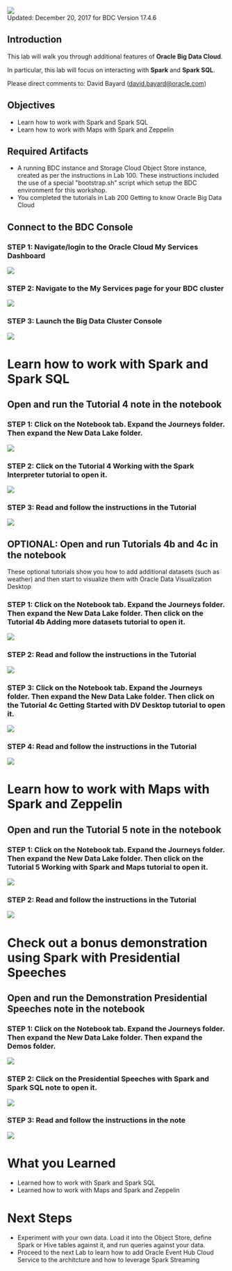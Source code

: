 ![](images/300/300.JPG)  
Updated: December 20, 2017 for BDC Version 17.4.6

## Introduction

This lab will walk you through additional features of **Oracle Big Data Cloud**.  

In particular, this lab will focus on interacting with **Spark** and **Spark SQL**. 


Please direct comments to: David Bayard (david.bayard@oracle.com)

## Objectives

- Learn how to work with Spark and Spark SQL
- Learn how to work with Maps with Spark and Zeppelin

## Required Artifacts

- A running BDC instance and Storage Cloud Object Store instance, created as per the instructions in Lab 100.  These instructions included the use of a special "bootstrap.sh" script which setup the BDC environment for this workshop.
- You completed the tutorials in Lab 200 Getting to know Oracle Big Data Cloud



## Connect to the BDC Console

### **STEP 1**: Navigate/login to the Oracle Cloud My Services Dashboard  

![](images/300/snap0011988.jpg) 

### **STEP 2**: Navigate to the My Services page for your BDC cluster

![](images/300/snap0011989.jpg)  

### **STEP 3**: Launch the Big Data Cluster Console

![](images/300/snap0012205.jpg)  






# Learn how to work with Spark and Spark SQL

## Open and run the Tutorial 4 note in the notebook

### **STEP 1**: Click on the Notebook tab. Expand the Journeys folder.  Then expand the New Data Lake folder. 

![](images/200/snap0012200.jpg) 

### **STEP 2**: Click on the Tutorial 4  Working with the Spark Interpreter tutorial to open it. 

![](images/300/snap0012204.jpg) 

### **STEP 3**: Read and follow the instructions in the Tutorial


![](images/300/snap0012206.jpg)

## OPTIONAL: Open and run Tutorials 4b and 4c in the notebook

These optional tutorials show you how to add additional datasets (such as weather) and then start to visualize them with Oracle Data Visualization Desktop

### **STEP 1**: Click on the Notebook tab. Expand the Journeys folder.  Then expand the New Data Lake folder. Then click on the Tutorial 4b Adding more datasets tutorial to open it. 

![](images/300/snap0012851.jpg) 

### **STEP 2**: Read and follow the instructions in the Tutorial

![](images/300/snap0012852.jpg)

### **STEP 3**: Click on the Notebook tab. Expand the Journeys folder.  Then expand the New Data Lake folder. Then click on the Tutorial 4c Getting Started with DV Desktop tutorial to open it. 

![](images/300/snap0012853.jpg) 

### **STEP 4**: Read and follow the instructions in the Tutorial

![](images/300/snap0012854.jpg)





# Learn how to work with Maps with Spark and Zeppelin

## Open and run the Tutorial 5 note in the notebook

### **STEP 1**: Click on the Notebook tab. Expand the Journeys folder.  Then expand the New Data Lake folder. Then click on the Tutorial 5 Working with Spark and Maps tutorial to open it. 

![](images/300/snap0012207.jpg) 

### **STEP 2**: Read and follow the instructions in the Tutorial


![](images/300/snap0012208.jpg)


# Check out a bonus demonstration using Spark with Presidential Speeches

## Open and run the Demonstration Presidential Speeches note in the notebook

### **STEP 1**: Click on the Notebook tab. Expand the Journeys folder.  Then expand the New Data Lake folder. Then expand the Demos folder. 

![](images/300/snap0013443.jpg) 

### **STEP 2**: Click on the Presidential Speeches with Spark and Spark SQL note to open it. 

![](images/300/snap0012209.jpg) 

### **STEP 3**: Read and follow the instructions in the note


![](images/300/snap0012210.jpg)



# What you Learned

- Learned how to work with Spark and Spark SQL
- Learned how to work with Maps and Spark and Zeppelin

# Next Steps

- Experiment with your own data.  Load it into the Object Store, define Spark or Hive tables against it, and run queries against your data.
- Proceed to the next Lab to learn how to add Oracle Event Hub Cloud Service to the architcture and how to leverage Spark Streaming